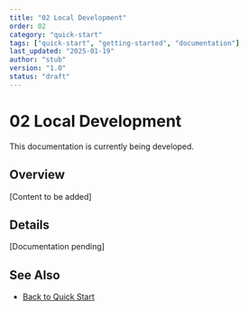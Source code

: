 ```yaml
---
title: "02 Local Development"
order: 02
category: "quick-start"
tags: ["quick-start", "getting-started", "documentation"]
last_updated: "2025-01-19"
author: "stub"
version: "1.0"
status: "draft"
---
```


# 02 Local Development

This documentation is currently being developed.

## Overview

[Content to be added]

## Details

[Documentation pending]

## See Also

- [Back to Quick Start](./README.md)

